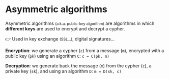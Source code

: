 # Asymmetric algorithms

<div class="row row-cols-md-2 mt-3"><div>

Asymmetric algorithms <small>(a.k.a. public-key algorithm)</small> are algorithms in which **different keys** are used to encrypt and decrypt a cypher.

👉 Used in key exchange <small>(SSL...)</small>, digital signatures...
</div><div>

**Encryption**: we generate a cypher (`c`) from a message (`m`), encrypted with a public key (`pk`) using an algorithm `C`: `c = C(pk, m)`

**Decryption**: we generate back the message (`m`) from the cypher (`c`), a private key (`sk`), and using an algorithm `D`: `m = D(sk, c)`

</div></div>